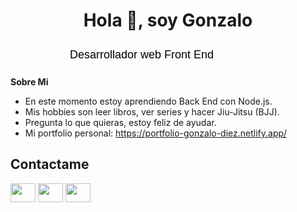 <h1 align="center">Hola 👋, soy Gonzalo</h1>

<svg xmlns="http://www.w3.org/2000/svg" width="420" height="40" viewBox="0 0 420 40">
  <text x="50%" y="50%" dominant-baseline="middle" text-anchor="middle" font-family="Arial, sans-serif" font-size="18" fill="#000">
    <tspan dy="0" id="text">Desarrollador web Front End</tspan>
    <animate attributeName="opacity" values="0;1" dur="0.5s" begin="0.5s" repeatCount="1" fill="freeze" />
  </text>
</svg>

**Sobre Mi**
- En este momento estoy aprendiendo Back End con Node.js.
- Mis hobbies son leer libros, ver series y hacer Jiu-Jitsu (BJJ).
- Pregunta lo que quieras, estoy feliz de ayudar.
- Mi portfolio personal: https://portfolio-gonzalo-diez.netlify.app/

## Contactame
<p align="left">
  <a href="https://www.linkedin.com/in/gdiezbuchanan/" target="blank"><img align="center" src="https://www.vectorlogo.zone/logos/linkedin/linkedin-icon.svg" height="30" width="40" /></a>
  <a href="https://www.instagram.com/gonzalodiezbuch/" targer="blank"><img align="center" src="https://www.vectorlogo.zone/logos/instagram/instagram-icon.svg" height="30" width="40" /></a>
  <a href="mailto:gonzalodiez97@gmail.com"><img align="center" src="https://iconos8.es/icon/37246/gmail" height="30" width="40" /></a>
</p>
